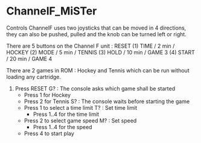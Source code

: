 # ChannelF_MiSTer

Controls
ChannelF uses two joysticks that can be moved in 4 directions, they can also be pushed, pulled and the knob can be turned left or right.

There are 5 buttons on the Channel F unit :
    RESET
    (1) TIME  / 2 min / HOCKEY
    (2) MODE  / 5 min / TENNIS
    (3) HOLD  / 10 min / GAME 3
    (4) START / 20 min / GAME 4

There are 2 games in ROM : Hockey and Tennis which can be run without loading any cartridge.

1) Press RESET
G? : The console asks which game shall be started
     - Press 1 for Hockey
     - Press 2 for Tennis
S? : The console waits before starting the game
     - Press 1 to select a time limit
       T? : Set time limit
          - Press 1..4 for the time limit
     - Press 2 to select game speed
       M? : Set speed
          - Press 1..4 for the speed
     - Press 4 to start play
    
